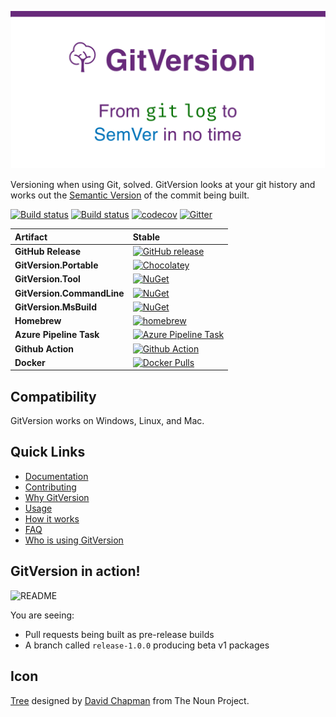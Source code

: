 ![GitVersion – From git log to SemVer in no time][banner]

Versioning when using Git, solved. GitVersion looks at your git history and
works out the [Semantic Version][semver] of the commit being built.

[![Build status][azure-pipeline-badge]][azure-pipeline]
[![Build status][github-actions-badge]][github-actions]
[![codecov][codecov-badge]][codecov]
[![Gitter][gitter-badge]][gitter]

| Artifact                   |                Stable                                              |
| :------------------------- | :----------------------------------------------------------------- |
| **GitHub Release**         |                [![GitHub release][gh-rel-badge]][gh-rel]           |
| **GitVersion.Portable**    |                     [![Chocolatey][choco-badge]][choco]            |
| **GitVersion.Tool**        |                           [![NuGet][gvgt-badge]][gvgt]             |
| **GitVersion.CommandLine** |                           [![NuGet][gvcl-badge]][gvcl]             |
| **GitVersion.MsBuild**     |                            [![NuGet][gvt-badge]][gvt]              |
| **Homebrew**               |                        [![homebrew][brew-badge]][brew]             |
| **Azure Pipeline Task**    | [![Azure Pipeline Task][az-pipeline-task-badge]][az-pipeline-task] |
| **Github Action**          |             [![Github Action][gh-actions-badge]][gh-actions]       |
| **Docker**                 |               [![Docker Pulls][dockerhub-badge]][dockerhub]        |

## Compatibility

GitVersion works on Windows, Linux, and Mac.

## Quick Links

- [Documentation][docs]
- [Contributing][contribute]
- [Why GitVersion][why]
- [Usage][usage]
- [How it works][how]
- [FAQ][faq]
- [Who is using GitVersion][who]

## GitVersion in action!

![README][gv-in-action]

You are seeing:

- Pull requests being built as pre-release builds
- A branch called `release-1.0.0` producing beta v1 packages

## Icon

<a href="https://thenounproject.com/term/tree/13389/" target="_blank">Tree</a>
designed by <a href="http://thenounproject.com/david.chapman" target="_blank">David Chapman</a>
from The Noun Project.

[semver]:                          http://semver.org
[gitter]:                          https://gitter.im/GitTools/GitVersion?utm_source=badge&utm_medium=badge&utm_campaign=pr-badge&utm_content=badge
[gitter-badge]:                    https://badges.gitter.im/Join+Chat.svg
[appveyor]:                        https://ci.appveyor.com/project/GitTools/gitversion/branch/main
[appveyor-badge]:                  https://ci.appveyor.com/api/projects/status/sxje0wht0cscmn7w/branch/main?svg=true
[azure-pipeline]:                  https://dev.azure.com/GitTools/GitVersion/_build/latest?definitionId=1
[azure-pipeline-badge]:            https://dev.azure.com/GitTools/GitVersion/_apis/build/status/GitTools.GitVersion
[github-actions]:                  https://github.com/GitTools/GitVersion/actions
[github-actions-badge]:            https://github.com/GitTools/GitVersion/workflows/Build/badge.svg
[travis]:                          https://travis-ci.org/GitTools/GitVersion
[travis-badge]:                    https://travis-ci.org/GitTools/GitVersion.svg?branch=main
[codecov]:                         https://codecov.io/gh/GitTools/GitVersion
[codecov-badge]:                   https://codecov.io/gh/GitTools/GitVersion/branch/main/graph/badge.svg
[docs]:                            https://gitversion.net/docs/
[gh-rel]:                          https://github.com/GitTools/GitVersion/releases/latest
[gh-rel-badge]:                    https://img.shields.io/github/release/gittools/gitversion.svg?logo=github
[choco]:                           https://chocolatey.org/packages/GitVersion.Portable
[choco-badge]:                     https://img.shields.io/chocolatey/v/gitversion.portable.svg?logo=nuget
[gvt]:                             https://www.nuget.org/packages/GitVersion.MsBuild
[gvt-badge]:                       https://img.shields.io/nuget/v/GitVersion.MsBuild.svg?logo=nuget
[gvcl]:                            https://www.nuget.org/packages/GitVersion.CommandLine
[gvcl-badge]:                      https://img.shields.io/nuget/v/GitVersion.CommandLine.svg?logo=nuget
[gvgt]:                            https://www.nuget.org/packages/GitVersion.Tool
[gvgt-badge]:                      https://img.shields.io/nuget/v/GitVersion.Tool.svg?logo=nuget
[brew]:                            https://formulae.brew.sh/formula/gitversion
[brew-badge]:                      https://img.shields.io/homebrew/v/gitversion.svg?logo=homebrew
[dockerhub]:                       https://hub.docker.com/r/gittools/gitversion/
[dockerhub-badge]:                 https://img.shields.io/docker/pulls/gittools/gitversion.svg?logo=docker
[az-pipeline-task]:                https://marketplace.visualstudio.com/items?itemName=gittools.gittools
[az-pipeline-task-badge]:          https://img.shields.io/badge/marketplace-gittools.gittools-blue?logo=azure-pipelines
[gh-actions]:                      https://github.com/marketplace/actions/gittools
[gh-actions-badge]:                https://img.shields.io/badge/marketplace-gittools-blue?logo=github
[contribute]:                      https://github.com/GitTools/GitVersion/blob/main/CONTRIBUTING.md
[why]:                             https://gitversion.net/docs/learn/why
[usage]:                           https://gitversion.net/docs/usage
[how]:                             https://gitversion.net/docs/learn/how-it-works
[faq]:                             https://gitversion.net/docs/learn/faq
[who]:                             https://gitversion.net/docs/learn/who
[gv-in-action]:                    https://raw.github.com/GitTools/GitVersion/master/docs/input/docs/img/README.png
[banner]:                          https://github.com/GitTools/graphics/raw/master/GitVersion/banner-1280x640.png
